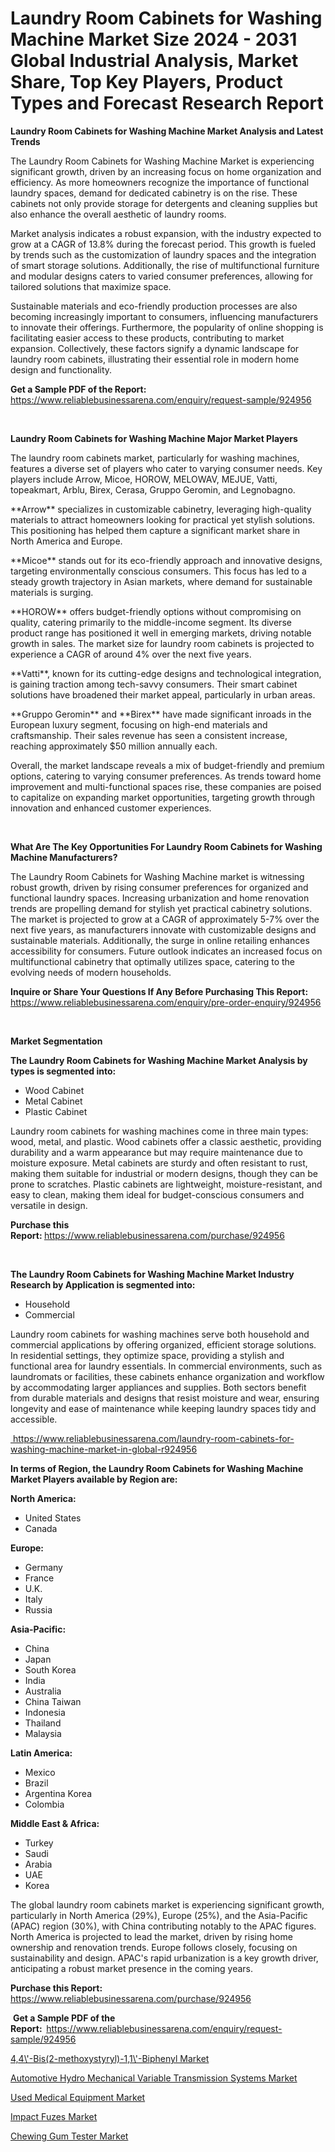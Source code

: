 <p><h1>Laundry Room Cabinets for Washing Machine Market Size 2024 - 2031 Global Industrial Analysis, Market Share, Top Key Players, Product Types and Forecast Research Report</h1></p><p><strong>Laundry Room Cabinets for Washing Machine Market Analysis and Latest Trends</strong></p>
<p><p>The Laundry Room Cabinets for Washing Machine Market is experiencing significant growth, driven by an increasing focus on home organization and efficiency. As more homeowners recognize the importance of functional laundry spaces, demand for dedicated cabinetry is on the rise. These cabinets not only provide storage for detergents and cleaning supplies but also enhance the overall aesthetic of laundry rooms.</p><p>Market analysis indicates a robust expansion, with the industry expected to grow at a CAGR of 13.8% during the forecast period. This growth is fueled by trends such as the customization of laundry spaces and the integration of smart storage solutions. Additionally, the rise of multifunctional furniture and modular designs caters to varied consumer preferences, allowing for tailored solutions that maximize space.</p><p>Sustainable materials and eco-friendly production processes are also becoming increasingly important to consumers, influencing manufacturers to innovate their offerings. Furthermore, the popularity of online shopping is facilitating easier access to these products, contributing to market expansion. Collectively, these factors signify a dynamic landscape for laundry room cabinets, illustrating their essential role in modern home design and functionality.</p></p>
<p><strong>Get a Sample PDF of the Report:&nbsp;</strong> <a href="https://www.reliablebusinessarena.com/enquiry/request-sample/924956?utm_campaign=1332&utm_medium=2&utm_source=Github&utm_content=ia&utm_term=02102024&utm_id=laundry-room-cabinets-for-washing-machine">https://www.reliablebusinessarena.com/enquiry/request-sample/924956</a></p>
<p>&nbsp;</p>
<p><strong>Laundry Room Cabinets for Washing Machine Major Market Players</strong></p>
<p><p>The laundry room cabinets market, particularly for washing machines, features a diverse set of players who cater to varying consumer needs. Key players include Arrow, Micoe, HOROW, MELOWAV, MEJUE, Vatti, topeakmart, Arblu, Birex, Cerasa, Gruppo Geromin, and Legnobagno.</p><p>**Arrow** specializes in customizable cabinetry, leveraging high-quality materials to attract homeowners looking for practical yet stylish solutions. This positioning has helped them capture a significant market share in North America and Europe.</p><p>**Micoe** stands out for its eco-friendly approach and innovative designs, targeting environmentally conscious consumers. This focus has led to a steady growth trajectory in Asian markets, where demand for sustainable materials is surging.</p><p>**HOROW** offers budget-friendly options without compromising on quality, catering primarily to the middle-income segment. Its diverse product range has positioned it well in emerging markets, driving notable growth in sales. The market size for laundry room cabinets is projected to experience a CAGR of around 4% over the next five years.</p><p>**Vatti**, known for its cutting-edge designs and technological integration, is gaining traction among tech-savvy consumers. Their smart cabinet solutions have broadened their market appeal, particularly in urban areas.</p><p>**Gruppo Geromin** and **Birex** have made significant inroads in the European luxury segment, focusing on high-end materials and craftsmanship. Their sales revenue has seen a consistent increase, reaching approximately $50 million annually each.</p><p>Overall, the market landscape reveals a mix of budget-friendly and premium options, catering to varying consumer preferences. As trends toward home improvement and multi-functional spaces rise, these companies are poised to capitalize on expanding market opportunities, targeting growth through innovation and enhanced customer experiences.</p></p>
<p>&nbsp;</p>
<p><strong>What Are The Key Opportunities For Laundry Room Cabinets for Washing Machine Manufacturers?</strong></p>
<p><p>The Laundry Room Cabinets for Washing Machine market is witnessing robust growth, driven by rising consumer preferences for organized and functional laundry spaces. Increasing urbanization and home renovation trends are propelling demand for stylish yet practical cabinetry solutions. The market is projected to grow at a CAGR of approximately 5-7% over the next five years, as manufacturers innovate with customizable designs and sustainable materials. Additionally, the surge in online retailing enhances accessibility for consumers. Future outlook indicates an increased focus on multifunctional cabinetry that optimally utilizes space, catering to the evolving needs of modern households.</p></p>
<p><strong>Inquire or Share Your Questions If Any Before Purchasing This Report:</strong> <a href="https://www.reliablebusinessarena.com/enquiry/pre-order-enquiry/924956?utm_campaign=1332&utm_medium=2&utm_source=Github&utm_content=ia&utm_term=02102024&utm_id=laundry-room-cabinets-for-washing-machine">https://www.reliablebusinessarena.com/enquiry/pre-order-enquiry/924956</a></p>
<p>&nbsp;</p>
<p><strong>Market Segmentation</strong></p>
<p><strong>The Laundry Room Cabinets for Washing Machine Market Analysis by types is segmented into:</strong></p>
<p><ul><li>Wood Cabinet</li><li>Metal Cabinet</li><li>Plastic Cabinet</li></ul></p>
<p><p>Laundry room cabinets for washing machines come in three main types: wood, metal, and plastic. Wood cabinets offer a classic aesthetic, providing durability and a warm appearance but may require maintenance due to moisture exposure. Metal cabinets are sturdy and often resistant to rust, making them suitable for industrial or modern designs, though they can be prone to scratches. Plastic cabinets are lightweight, moisture-resistant, and easy to clean, making them ideal for budget-conscious consumers and versatile in design.</p></p>
<p><strong>Purchase this Report:&nbsp;</strong><a href="https://www.reliablebusinessarena.com/purchase/924956?utm_campaign=1332&utm_medium=2&utm_source=Github&utm_content=ia&utm_term=02102024&utm_id=laundry-room-cabinets-for-washing-machine">https://www.reliablebusinessarena.com/purchase/924956</a></p>
<p>&nbsp;</p>
<p><strong>The Laundry Room Cabinets for Washing Machine Market Industry Research by Application is segmented into:</strong></p>
<p><ul><li>Household</li><li>Commercial</li></ul></p>
<p><p>Laundry room cabinets for washing machines serve both household and commercial applications by offering organized, efficient storage solutions. In residential settings, they optimize space, providing a stylish and functional area for laundry essentials. In commercial environments, such as laundromats or facilities, these cabinets enhance organization and workflow by accommodating larger appliances and supplies. Both sectors benefit from durable materials and designs that resist moisture and wear, ensuring longevity and ease of maintenance while keeping laundry spaces tidy and accessible.</p></p>
<p><a href="https://www.reliablebusinessarena.com/laundry-room-cabinets-for-washing-machine-market-in-global-r924956?utm_campaign=1332&utm_medium=2&utm_source=Github&utm_content=ia&utm_term=02102024&utm_id=laundry-room-cabinets-for-washing-machine">&nbsp;https://www.reliablebusinessarena.com/laundry-room-cabinets-for-washing-machine-market-in-global-r924956</a></p>
<p><strong>In terms of Region, the Laundry Room Cabinets for Washing Machine Market Players available by Region are:</strong></p>
<p>
    <p> <strong> North America: </strong>
        <ul>
            <li>United States</li>
            <li>Canada</li>
        </ul>
        </p> 
    <p> <strong> Europe: </strong>
        <ul>
            <li>Germany</li>
            <li>France</li>
            <li>U.K.</li>
            <li>Italy</li>
            <li>Russia</li>
        </ul>
        </p> 
    <p> <strong> Asia-Pacific: </strong>
        <ul>
            <li>China</li>
            <li>Japan</li>
            <li>South Korea</li>
            <li>India</li>
            <li>Australia</li>
            <li>China Taiwan</li>
            <li>Indonesia</li>
            <li>Thailand</li>
            <li>Malaysia</li>
        </ul>
        </p> 
    <p> <strong> Latin America: </strong>
        <ul>
            <li>Mexico</li>
            <li>Brazil</li>
            <li>Argentina Korea</li>
            <li>Colombia</li>
        </ul>
        </p> 
    <p> <strong> Middle East & Africa: </strong>
        <ul>
            <li>Turkey</li>
            <li>Saudi</li>
            <li>Arabia</li>
            <li>UAE</li>
            <li>Korea</li>
        </ul>
    </p>
    </p>
<p><p>The global laundry room cabinets market is experiencing significant growth, particularly in North America (29%), Europe (25%), and the Asia-Pacific (APAC) region (30%), with China contributing notably to the APAC figures. North America is projected to lead the market, driven by rising home ownership and renovation trends. Europe follows closely, focusing on sustainability and design. APAC's rapid urbanization is a key growth driver, anticipating a robust market presence in the coming years.</p></p>
<p><strong>Purchase this Report: </strong><a href="https://www.reliablebusinessarena.com/purchase/924956?utm_campaign=1332&utm_medium=2&utm_source=Github&utm_content=ia&utm_term=02102024&utm_id=laundry-room-cabinets-for-washing-machine">https://www.reliablebusinessarena.com/purchase/924956</a></p>
<p>&nbsp;<strong>Get a Sample PDF of the Report:&nbsp;&nbsp;</strong><a href="https://www.reliablebusinessarena.com/enquiry/request-sample/924956?utm_campaign=1332&utm_medium=2&utm_source=Github&utm_content=ia&utm_term=02102024&utm_id=laundry-room-cabinets-for-washing-machine">https://www.reliablebusinessarena.com/enquiry/request-sample/924956</a></p>
<p><strong></strong></p>
<p><p><a href="https://issuu.com/reportprime-2/docs/44-bis2-methoxystyryl-11-biphenyl-m_85d9f2b200ab1f?utm_campaign=1332&utm_medium=2&utm_source=Github&utm_content=ia&utm_term=02102024&utm_id=laundry-room-cabinets-for-washing-machine">4,4\'-Bis(2-methoxystyryl)-1,1\'-Biphenyl Market</a></p><p><a href="https://github.com/luckyshygirl/Market-Research-Report-List-6/blob/main/automotive-hydro-mechanical-variable-transmission-systems-market.md?utm_campaign=1332&utm_medium=2&utm_source=Github&utm_content=ia&utm_term=02102024&utm_id=laundry-room-cabinets-for-washing-machine">Automotive Hydro Mechanical Variable Transmission Systems Market</a></p><p><a href="https://www.linkedin.com/pulse/navigating-global-used-medical-equipment-market-from-trends-73sle?utm_campaign=1332&utm_medium=2&utm_source=Github&utm_content=ia&utm_term=02102024&utm_id=laundry-room-cabinets-for-washing-machine">Used Medical Equipment Market</a></p><p><a href="https://issuu.com/reportprime-2/docs/impact-fuzes-market-size-2030.pptx_fd8fceeb72fbe6?utm_campaign=1332&utm_medium=2&utm_source=Github&utm_content=ia&utm_term=02102024&utm_id=laundry-room-cabinets-for-washing-machine">Impact Fuzes Market</a></p><p><a href="https://www.linkedin.com/pulse/chewing-gum-tester-market-growth-segmentation-regional-jraie?utm_campaign=1332&utm_medium=2&utm_source=Github&utm_content=ia&utm_term=02102024&utm_id=laundry-room-cabinets-for-washing-machine">Chewing Gum Tester Market</a></p></p>